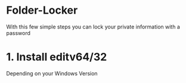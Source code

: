 # Folder-Locker
With this few simple steps you can lock your private information with a password

# 1. Install editv64/32
Depending on your Windows Version 

